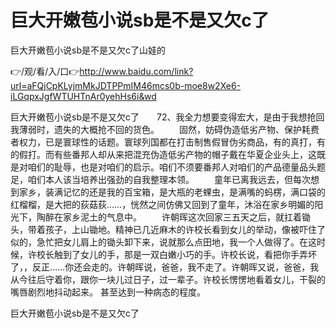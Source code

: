 # 巨大开嫩苞小说sb是不是又欠c了
巨大开嫩苞小说sb是不是又欠c了山娃的

👉/观/看/入/口👉http://www.baidu.com/link?url=aFQjCpKLyjmMkJDTPPmIM46mcs0b-moe8w2Xe6-iLGqpxJgfWTUHTnAr0yehHs6i&wd

巨大开嫩苞小说sb是不是又欠c了　　72、我全力想要变得宏大，是由于我想抢回我薄弱时，遗失的大概抢不回的货色。
　　固然，妨碍伪造低劣产物、保护耗费者权力，已是寰球性的话题。寰球列国都在打击制售假冒伪劣商品，有的真打，有的假打。而有些番邦人却从来把混充伪造低劣产物的帽子戴在华夏企业头上，这既是对咱们的耻辱，也是对咱们的启示。咱们不须要番邦人对咱们的产品德量品头题足，咱们本人该当培养出强劲的自我整理本领。
　　童年已离我远去，但每次想到家乡，装满记忆的还是我的百宝箱，是大瓶的老蜾虫，是满嘴的蚂楞，满口袋的红榴榴，是大把的荻菇荻……，恍然之间仿佛又回到了童年，沐浴在家乡明媚的阳光下，陶醉在家乡泥土的气息中。
	　　许朝晖这次回家三五天之后，就扛着锄头，带着孩子，上山锄地。精神已几近麻木的许校长看到女儿的举动，像被吓住了似的，急忙把女儿肩上的锄头卸下来，说就那么点田地，我一个人做得了。在这时候，许校长触到了女儿的手，那是一双白嫩小巧的手。许校长说，看把你手弄坏了，，反正……你还会走的。许朝晖说，爸爸，我不走了。许朝晖又说，爸爸，我从今往后守着你，跟你一块儿过日子，过一辈子。许校长愣愣地看着女儿，干裂的嘴唇剧烈地抖动起来。
甚至达到一种病态的程度。

巨大开嫩苞小说sb是不是又欠c了
